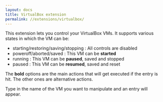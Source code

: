 ```yaml
---
layout: docs
title: VirtualBox extension
permalink: //extensions/virtualbox/
---
```


This extension lets you control your VirtualBox VMs. It supports various states in which the VM can be:
- starting/restoring/saving/stopping : All controls are disabled
- poweroff/aborted/saved : This VM can be **started**
- running : This VM can be **paused**, saved and stopped
- paused : This VM can be **resumed**, saved and reset

The **bold** options are the main actions that will get executed if the entry is hit. The other ones are alternative actions.

Type in the name of the VM you want to manipulate and an entry will appear.
